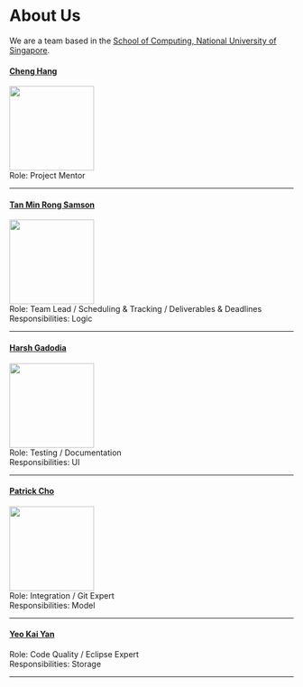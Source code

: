 # About Us

We are a team based in the [School of Computing, National University of Singapore](http://www.comp.nus.edu.sg).

#### [Cheng Hang](http://github.com/hang15)
<img src="https://lh4.googleusercontent.com/duO-7EkdPd2BHycqbSzPKOBRfIdplHCKlUOS5Pnpmbk-JBa9Vi5gMjya31LO5w8EQm-iuMcszvlq4NRYc_0eSrHse28Hn-5Kr1OLqrmHXZbD9YDuZk84yIxQTiusCb8_KuIE9Tt-" width="150"><br>
Role: Project Mentor

-----


#### [Tan Min Rong Samson](http://github.com/samsontmr)
<img src="https://scontent-sin6-1.xx.fbcdn.net/v/t1.0-9/12342568_10154947929683084_4939899865158820460_n.jpg?oh=62c43f3e557e8203ec50b7a927d35098&oe=5870CC3A" width="150"><br>
Role: Team Lead / Scheduling & Tracking / Deliverables & Deadlines <br>
Responsibilities: Logic

-----

#### [Harsh Gadodia](http://github.com/harshgadodia)
<img src="https://scontent-sin6-1.xx.fbcdn.net/v/t1.0-9/13494763_10154200932218467_8223215693952856578_n.jpg?oh=19d8a20f1163b35c2b8f59908dc96588&oe=58AD397A" width="150"><br>
Role: Testing / Documentation <br> 
Responsibilities: UI

-----

#### [Patrick Cho](http://github.com/patrickcho168)
<img src="https://scontent-sin6-1.xx.fbcdn.net/v/t1.0-9/12036943_10153521706166893_6347077312098129311_n.jpg?oh=cf2b668dfc778ebd1977acb8f7b4f371&oe=58675868" width="150"><br>
Role: Integration / Git Expert <br>
Responsibilities: Model

-----

#### [Yeo Kai Yan](http://github.com/kaiyanyeo)
Role: Code Quality / Eclipse Expert <br>
Responsibilities: Storage

-----
